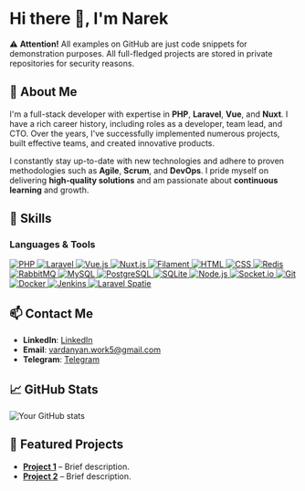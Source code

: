 # Hi there 👋, I'm Narek

⚠️ **Attention!** All examples on GitHub are just code snippets for demonstration purposes. All full-fledged projects are stored in private repositories for security reasons.

## 🚀 About Me
I'm a full-stack developer with expertise in **PHP**, **Laravel**, **Vue**, and **Nuxt**. I have a rich career history, including roles as a developer, team lead, and CTO. Over the years, I've successfully implemented numerous projects, built effective teams, and created innovative products.

I constantly stay up-to-date with new technologies and adhere to proven methodologies such as **Agile**, **Scrum**, and **DevOps**. I pride myself on delivering **high-quality solutions** and am passionate about **continuous learning** and growth.

## 💼 Skills
### Languages & Tools
<p align="left">
  <!-- PHP -->
  <a href="https://www.php.net" target="_blank">
    <img src="https://img.shields.io/badge/PHP-777BB4?style=for-the-badge&logo=php&logoColor=white" alt="PHP"/>
  </a>
  <!-- Laravel -->
  <a href="https://laravel.com/" target="_blank">
    <img src="https://img.shields.io/badge/Laravel-FF2D20?style=for-the-badge&logo=laravel&logoColor=white" alt="Laravel"/>
  </a>
  <!-- Vue -->
  <a href="https://vuejs.org/" target="_blank">
    <img src="https://img.shields.io/badge/Vue.js-4FC08D?style=for-the-badge&logo=vue.js&logoColor=white" alt="Vue.js"/>
  </a>
  <!-- Nuxt -->
  <a href="https://nuxtjs.org/" target="_blank">
    <img src="https://img.shields.io/badge/Nuxt.js-00C58E?style=for-the-badge&logo=nuxt.js&logoColor=white" alt="Nuxt.js"/>
  </a>
  <!-- Filament -->
  <a href="https://filamentphp.com/" target="_blank">
    <img src="https://img.shields.io/badge/Filament-FF2D20?style=for-the-badge&logo=filamentphp&logoColor=white" alt="Filament"/>
  </a>
  <!-- HTML -->
  <a href="https://developer.mozilla.org/en-US/docs/Web/HTML" target="_blank">
    <img src="https://img.shields.io/badge/HTML5-E34F26?style=for-the-badge&logo=html5&logoColor=white" alt="HTML"/>
  </a>
  <!-- CSS -->
  <a href="https://developer.mozilla.org/en-US/docs/Web/CSS" target="_blank">
    <img src="https://img.shields.io/badge/CSS3-1572B6?style=for-the-badge&logo=css3&logoColor=white" alt="CSS"/>
  </a>
  <!-- Redis -->
  <a href="https://redis.io/" target="_blank">
    <img src="https://img.shields.io/badge/Redis-DC382D?style=for-the-badge&logo=redis&logoColor=white" alt="Redis"/>
  </a>
  <!-- RabbitMQ -->
  <a href="https://www.rabbitmq.com/" target="_blank">
    <img src="https://img.shields.io/badge/RabbitMQ-FF6600?style=for-the-badge&logo=rabbitmq&logoColor=white" alt="RabbitMQ"/>
  </a>
  <!-- MySQL -->
  <a href="https://www.mysql.com/" target="_blank">
    <img src="https://img.shields.io/badge/MySQL-4479A1?style=for-the-badge&logo=mysql&logoColor=white" alt="MySQL"/>
  </a>
  <!-- PostgreSQL -->
  <a href="https://www.postgresql.org/" target="_blank">
    <img src="https://img.shields.io/badge/PostgreSQL-336791?style=for-the-badge&logo=postgresql&logoColor=white" alt="PostgreSQL"/>
  </a>
  <!-- SQLite -->
  <a href="https://www.sqlite.org/" target="_blank">
    <img src="https://img.shields.io/badge/SQLite-003B57?style=for-the-badge&logo=sqlite&logoColor=white" alt="SQLite"/>
  </a>
  <!-- Node.js -->
  <a href="https://nodejs.org/" target="_blank">
    <img src="https://img.shields.io/badge/Node.js-339933?style=for-the-badge&logo=node.js&logoColor=white" alt="Node.js"/>
  </a>
  <!-- Socket.io -->
  <a href="https://socket.io/" target="_blank">
    <img src="https://img.shields.io/badge/Socket.io-010101?style=for-the-badge&logo=socket.io&logoColor=white" alt="Socket.io"/>
  </a>
  <!-- Git -->
  <a href="https://git-scm.com/" target="_blank">
    <img src="https://img.shields.io/badge/Git-F05032?style=for-the-badge&logo=git&logoColor=white" alt="Git"/>
  </a>
  <!-- Docker -->
  <a href="https://www.docker.com/" target="_blank">
    <img src="https://img.shields.io/badge/Docker-2496ED?style=for-the-badge&logo=docker&logoColor=white" alt="Docker"/>
  </a>
  <!-- Jenkins -->
  <a href="https://www.jenkins.io/" target="_blank">
    <img src="https://img.shields.io/badge/Jenkins-D24939?style=for-the-badge&logo=jenkins&logoColor=white" alt="Jenkins"/>
  </a>
  <!-- Laravel Spatie -->
  <a href="https://spatie.be/open-source" target="_blank">
    <img src="https://img.shields.io/badge/Spatie-FF2D20?style=for-the-badge&logo=spatie&logoColor=white" alt="Laravel Spatie"/>
  </a>
</p>

## 📫 Contact Me
- **LinkedIn**: [LinkedIn](https://www.linkedin.com/in/narek-vardanyan-a5846b18b)
- **Email**: [vardanyan.work5@gmail.com](mailto:vardanyan.work5@gmail.com)
- **Telegram**: [Telegram](https://t.me/vardanyan96)

## 📈 GitHub Stats
![Your GitHub stats](https://github-readme-stats.vercel.app/api?username=your-github-username&show_icons=true&theme=radical)

## 🌟 Featured Projects
- [**Project 1**](#) – Brief description.
- [**Project 2**](#) – Brief description.

